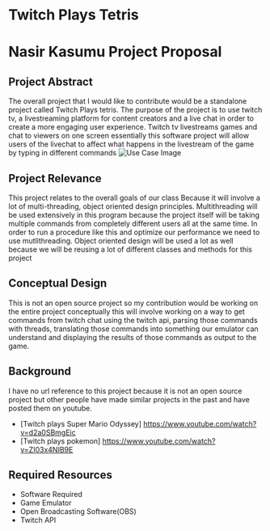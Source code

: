 # Twitch Plays Tetris
# Nasir Kasumu Project Proposal

## Project Abstract
The overall project that I would like to contribute would be a standalone project called Twitch Plays tetris. The purpose of the project is to use twitch tv, a livestreaming platform for content creators and a live chat in order to create a more engaging user experience. Twitch tv livestreams games and chat to viewers on one screen essentially this software project will allow users of the livechat to affect what happens in the livestream of the game by typing in different commands
![Use Case Image](NasirKasumu_TwitchPlaysTetris.png)

## Project Relevance
This project relates to the overall goals of our class Because it will involve a lot of multi-threading, object oriented design principles. Multithreading will be used extensively in this program because the project itself will be taking multiple commands from completely different users all at the same time. In order to run a procedure like this and optimize our performance we need to use mutlithreading. Object oriented design will be used a lot as well because we will be reusing a lot of different classes and methods for this project

## Conceptual Design
This is not an open source project so my contribution would be working on the entire project conceptually this will involve working on a way to get commands from twitch chat using the twitch api, parsing those commands with threads, translating those commands into something our emulator can understand and displaying the results of those commands as output to the game.

## Background
I have no url reference to this project because it is not an open source project but other people have made similar projects in the past and have posted them on youtube. 
- [Twitch plays Super Mario Odyssey] https://www.youtube.com/watch?v=d2a0SBmgEic
- [Twitch plays pokemon] https://www.youtube.com/watch?v=ZI03x4NIB9E

## Required Resources
- Software Required
- Game Emulator
- Open Broadcasting Software(OBS)
- Twitch API
